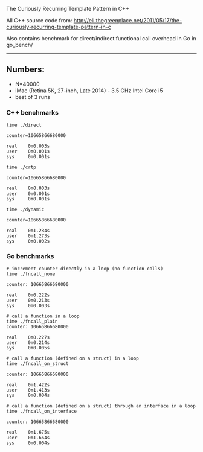 The Curiously Recurring Template Pattern in C++

All C++ source code from:
http://eli.thegreenplace.net/2011/05/17/the-curiously-recurring-template-pattern-in-c

Also contains benchmark for direct/indirect functional call overhead in Go in go_bench/

----------

## Numbers:
 * N=40000
 * iMac (Retina 5K, 27-inch, Late 2014) - 3.5 GHz Intel Core i5
 * best of 3 runs

### C++ benchmarks
```
time ./direct

counter=10665866680000

real    0m0.003s
user    0m0.001s
sys     0m0.001s
```

```
time ./crtp

counter=10665866680000

real    0m0.003s
user    0m0.001s
sys     0m0.001s
```

```
time ./dynamic

counter=10665866680000

real    0m1.284s
user    0m1.273s
sys     0m0.002s
```

### Go benchmarks

```
# increment counter directly in a loop (no function calls)
time ./fncall_none

counter: 10665866680000

real    0m0.222s
user    0m0.213s
sys     0m0.003s
```

```
# call a function in a loop
time ./fncall_plain
counter: 10665866680000

real    0m0.227s
user    0m0.214s
sys     0m0.005s
```

```
# call a function (defined on a struct) in a loop
time ./fncall_on_struct

counter: 10665866680000

real    0m1.422s
user    0m1.413s
sys     0m0.004s
```

```
# call a function (defined on a struct) through an interface in a loop 
time ./fncall_on_interface

counter: 10665866680000

real    0m1.675s
user    0m1.664s
sys     0m0.004s
```
